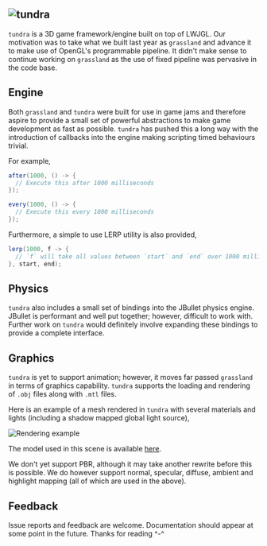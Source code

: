 ![tundra](http://nathancorbyn.com/tundra.png)
---
`tundra` is a 3D game framework/engine built on top of LWJGL. Our motivation was to take what we built last year as `grassland` and advance it to make use of OpenGL's programmable pipeline. It didn't make sense to continue working on `grassland` as the use of fixed pipeline was pervasive in the code base. 

## Engine

Both `grassland` and `tundra` were built for use in game jams and therefore aspire to provide a small set of powerful abstractions to make game development as fast as possible. `tundra` has pushed this a long way with the introduction of callbacks into the engine making scripting timed behaviours trivial.

For example,

```java
after(1000, () -> {
  // Execute this after 1000 milliseconds
});

every(1000, () -> {
  // Execute this every 1000 milliseconds
});
```

Furthermore, a simple to use LERP utility is also provided,

```java
lerp(1000, f -> {
  // `f` will take all values between `start` and `end` over 1000 milliseconds
}, start, end);
```

## Physics

`tundra` also includes a small set of bindings into the JBullet physics engine. JBullet is performant and well put together; however, difficult to work with. Further work on `tundra` would definitely involve expanding these bindings to provide a complete interface.

## Graphics

`tundra` is yet to support animation; however, it moves far passed `grassland` in terms of graphics capability. `tundra` supports the loading and rendering of `.obj` files along with `.mtl` files.

Here is an example of a mesh rendered in `tundra` with several materials and lights (including a shadow mapped global light source),

![Rendering example](http://nathancorbyn.com/dredd.png)

The model used in this scene is available [here](https://sketchfab.com/models/74a05141476d4f6f8ebf83d9636923c5).

We don't yet support PBR, although it may take another rewrite before this is possible. We do however support normal, specular, diffuse, ambient and highlight mapping (all of which are used in the above).

## Feedback

Issue reports and feedback are welcome. Documentation should appear at some point in the future. Thanks for reading ^-^
